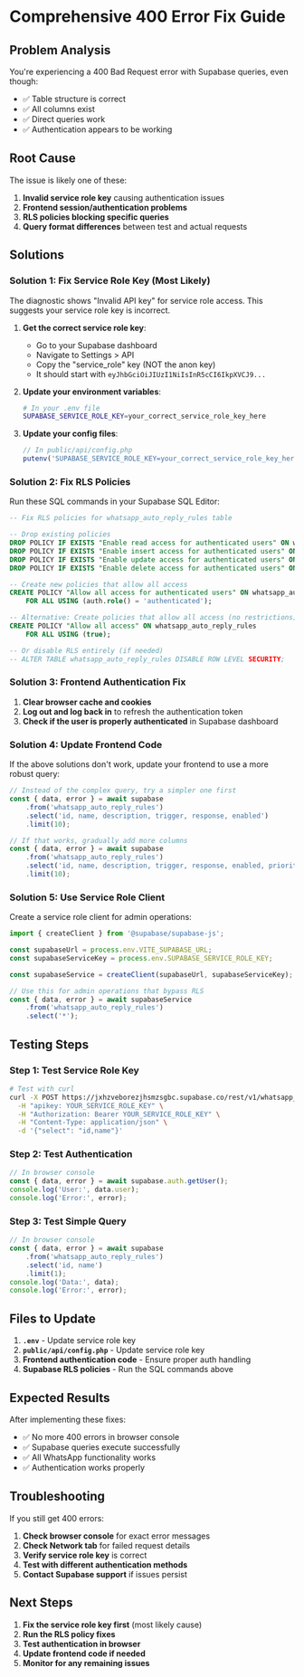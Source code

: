# Comprehensive 400 Error Fix Guide

## Problem Analysis
You're experiencing a 400 Bad Request error with Supabase queries, even though:
- ✅ Table structure is correct
- ✅ All columns exist
- ✅ Direct queries work
- ✅ Authentication appears to be working

## Root Cause
The issue is likely one of these:
1. **Invalid service role key** causing authentication issues
2. **Frontend session/authentication problems**
3. **RLS policies blocking specific queries**
4. **Query format differences** between test and actual requests

## Solutions

### Solution 1: Fix Service Role Key (Most Likely)

The diagnostic shows "Invalid API key" for service role access. This suggests your service role key is incorrect.

1. **Get the correct service role key**:
   - Go to your Supabase dashboard
   - Navigate to Settings > API
   - Copy the "service_role" key (NOT the anon key)
   - It should start with `eyJhbGciOiJIUzI1NiIsInR5cCI6IkpXVCJ9...`

2. **Update your environment variables**:
   ```bash
   # In your .env file
   SUPABASE_SERVICE_ROLE_KEY=your_correct_service_role_key_here
   ```

3. **Update your config files**:
   ```php
   // In public/api/config.php
   putenv('SUPABASE_SERVICE_ROLE_KEY=your_correct_service_role_key_here');
   ```

### Solution 2: Fix RLS Policies

Run these SQL commands in your Supabase SQL Editor:

```sql
-- Fix RLS policies for whatsapp_auto_reply_rules table

-- Drop existing policies
DROP POLICY IF EXISTS "Enable read access for authenticated users" ON whatsapp_auto_reply_rules;
DROP POLICY IF EXISTS "Enable insert access for authenticated users" ON whatsapp_auto_reply_rules;
DROP POLICY IF EXISTS "Enable update access for authenticated users" ON whatsapp_auto_reply_rules;
DROP POLICY IF EXISTS "Enable delete access for authenticated users" ON whatsapp_auto_reply_rules;

-- Create new policies that allow all access
CREATE POLICY "Allow all access for authenticated users" ON whatsapp_auto_reply_rules
    FOR ALL USING (auth.role() = 'authenticated');

-- Alternative: Create policies that allow all access (no restrictions)
CREATE POLICY "Allow all access" ON whatsapp_auto_reply_rules
    FOR ALL USING (true);

-- Or disable RLS entirely (if needed)
-- ALTER TABLE whatsapp_auto_reply_rules DISABLE ROW LEVEL SECURITY;
```

### Solution 3: Frontend Authentication Fix

1. **Clear browser cache and cookies**
2. **Log out and log back in** to refresh the authentication token
3. **Check if the user is properly authenticated** in Supabase dashboard

### Solution 4: Update Frontend Code

If the above solutions don't work, update your frontend to use a more robust query:

```javascript
// Instead of the complex query, try a simpler one first
const { data, error } = await supabase
    .from('whatsapp_auto_reply_rules')
    .select('id, name, description, trigger, response, enabled')
    .limit(10);

// If that works, gradually add more columns
const { data, error } = await supabase
    .from('whatsapp_auto_reply_rules')
    .select('id, name, description, trigger, response, enabled, priority, category')
    .limit(10);
```

### Solution 5: Use Service Role Client

Create a service role client for admin operations:

```javascript
import { createClient } from '@supabase/supabase-js';

const supabaseUrl = process.env.VITE_SUPABASE_URL;
const supabaseServiceKey = process.env.SUPABASE_SERVICE_ROLE_KEY;

const supabaseService = createClient(supabaseUrl, supabaseServiceKey);

// Use this for admin operations that bypass RLS
const { data, error } = await supabaseService
    .from('whatsapp_auto_reply_rules')
    .select('*');
```

## Testing Steps

### Step 1: Test Service Role Key
```bash
# Test with curl
curl -X POST https://jxhzveborezjhsmzsgbc.supabase.co/rest/v1/whatsapp_auto_reply_rules \
  -H "apikey: YOUR_SERVICE_ROLE_KEY" \
  -H "Authorization: Bearer YOUR_SERVICE_ROLE_KEY" \
  -H "Content-Type: application/json" \
  -d '{"select": "id,name"}'
```

### Step 2: Test Authentication
```javascript
// In browser console
const { data, error } = await supabase.auth.getUser();
console.log('User:', data.user);
console.log('Error:', error);
```

### Step 3: Test Simple Query
```javascript
// In browser console
const { data, error } = await supabase
    .from('whatsapp_auto_reply_rules')
    .select('id, name')
    .limit(1);
console.log('Data:', data);
console.log('Error:', error);
```

## Files to Update

1. **`.env`** - Update service role key
2. **`public/api/config.php`** - Update service role key
3. **Frontend authentication code** - Ensure proper auth handling
4. **Supabase RLS policies** - Run the SQL commands above

## Expected Results

After implementing these fixes:
- ✅ No more 400 errors in browser console
- ✅ Supabase queries execute successfully
- ✅ All WhatsApp functionality works
- ✅ Authentication works properly

## Troubleshooting

If you still get 400 errors:

1. **Check browser console** for exact error messages
2. **Check Network tab** for failed request details
3. **Verify service role key** is correct
4. **Test with different authentication methods**
5. **Contact Supabase support** if issues persist

## Next Steps

1. **Fix the service role key first** (most likely cause)
2. **Run the RLS policy fixes**
3. **Test authentication in browser**
4. **Update frontend code if needed**
5. **Monitor for any remaining issues**
